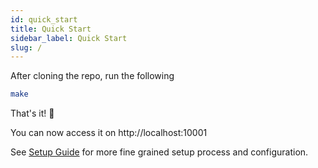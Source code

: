 ```yaml
---
id: quick_start
title: Quick Start
sidebar_label: Quick Start
slug: /
---
```


After cloning the repo, run the following

```sh
make
```

That's it! 🎉

You can now access it on http://localhost:10001

See [Setup Guide](setup_guide.md) for more fine grained setup process and configuration.

